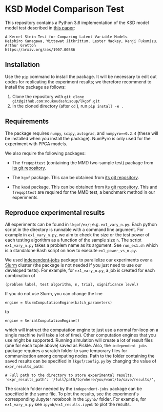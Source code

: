 # KSD Model Comparison Test

This repository contains a Python 3.6 implementation of the KSD model model test
described in [this paper](https://arxiv.org/abs/1907.00586):

    A Kernel Stein Test for Comparing Latent Variable Models
    Heishiro Kanagawa, Wittawat Jitkrittum, Lester Mackey, Kenji Fukumizu, Arthur Gretton
    https://arxiv.org/abs/1907.00586

## Installation

Use the `pip` command to install the package.
It will be necessary to edit out codes for replicating the experiment results; we therefore recommend to install the package as follows:

1. Clone the repository with  `git clone git@github.com:noukoudashisoup/lkgof.git`
2. In the cloned directory (after `cd` ), run `pip install -e .`

## Requirements

The package requires `numpy`, `scipy`, `autograd`, and `numpyro==0.2.4` (these will be installed when you install the package).
NumPyro is only used for the experiment with PPCA models.

We also require the following packages:

* The `freqopttest` (containing the MMD two-sample test) package
  from  [its git repository](https://github.com/wittawatj/interpretable-test).

* The `kgof` package. This can be obtained from [its git
  repository](https://github.com/wittawatj/kernel-gof).

* The `kmod` package. This can be obtained from [its git
  repository](https://github.com/wittawatj/kernel-gof). This and `freqopttest` are required for the MMD test, a benchmark method in our experiments.

## Reproduce experimental results

All experiments can be found in `lkgof/ex/`; e.g. `ex1_vary_n.py`.
Each python script in the directory is runnable with a command line
argument. For example in
`ex1_vary_n.py`, we aim to check the size or the test power of each testing algorithm
as a function of the sample size `n`. The script `ex1_vary_n.py` takes a
problem name as its argument. See `run_ex1.sh` which is a standalone Bash
script on how to execute  `ex1_power_vs_n.py`.

We used [independent-jobs](https://github.com/wittawatj/independent-jobs)
package to parallelize our experiments over a
[Slurm](http://slurm.schedmd.com/) cluster (the package is not needed if you
just need to use our developed tests). For example, for
`ex1_vary_n.py`, a job is created for each combination of

    (problem label, test algorithm, n, trial, significance level)

If you do not use Slurm, you can change the line

    engine = SlurmComputationEngine(batch_parameters)

to

    engine = SerialComputationEngine()

which will instruct the computation engine to just use a normal for-loop on a
single machine (will take a lot of time). Other computation engines that you
use might be supported. Running simulation will
create a lot of result files (one for each tuple above) saved as Pickle. Also, the `independent-jobs`
package requires a scratch folder to save temporary files for communication
among computing nodes. Path to the folder containing the saved results can be specified in
`lkgof/config.py` by changing the value of `expr_results_path`:

    # Full path to the directory to store experimental results.
    'expr_results_path': '/full/path/to/where/you/want/to/save/results/',

The scratch folder needed by the `independent-jobs` package can be specified in the same file.
To plot the results, see the experiment's corresponding Jupyter notebook in the
`ipynb/` folder. For example, for `ex1_vary_n.py` see
`ipynb/ex1_results.ipynb` to plot the results.
